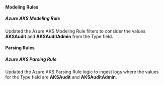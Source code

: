 
#### Modeling Rules

##### Azure AKS Modeling Rule

Updated the Azure AKS Modeling Rule filters to consider the values **AKSAudit** and **AKSAuditAdmin** from the Type field.

#### Parsing Rules

##### Azure AKS Parsing Rule

Updated the Azure AKS Parsing Rule logic to ingest logs where the values for the Type field are **AKSAudit** and **AKSAuditAdmin**.
